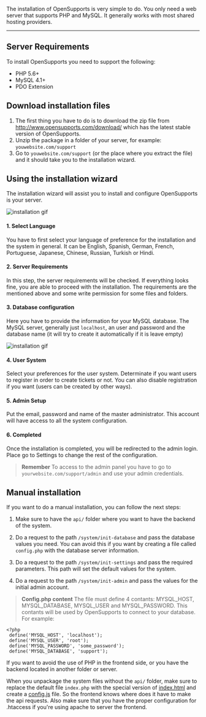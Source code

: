 The installation of OpenSupports is very simple to do. You only need a web server that supports PHP and MySQL.  It generally works with most shared hosting providers.

----------


Server Requirements
-------------
To install OpenSupports you need to support the following: 

* PHP 5.6+
* MySQL 4.1+
* PDO Extension

Download installation files
-------------

1. The first thing you have to do is to download the zip file from http://www.opensupports.com/download/ which has the latest stable version of OpenSupports.
2. Unzip the package in a folder of your server, for example: `youwebsite.com/support`
3. Go to `youwebsite.com/support` (or the place where you extract the file) and it should take you to the installation wizard.

Using the installation wizard
-------------------
The installation wizard will assist you to install and configure OpenSupports is your server.

![installation gif](http://www.opensupports.com/gifs/install1.gif)

#### 1. Select Language
You have to first select your language of preference for the installation and the system in general.
It can be English, Spanish, German, French, Portuguese, Japanese, Chinese, Russian, Turkish or Hindi.

#### 2. Server Requirements
In this step, the server requirements will be checked. If everything looks fine, you are able to proceed with the installation. The requirements are the mentioned above and some write permission for some files and folders.

#### 3. Database configuration
Here you have to provide the information for your MySQL database. The MySQL server, generally just `localhost`, an user and password and the database name (it will try to create it automatically if it is leave empty)

![installation gif](http://www.opensupports.com/gifs/install2.gif)

#### 4. User System
Select your preferences for the user system. Determinate if you want users to register in order to create tickets or not. You can also disable registration if you want (users can be created by other ways).

#### 5. Admin Setup
Put the email, password and name of the master administrator. This account will have access to all the system configuration.

#### 6. Completed
Once the installation is completed, you will be redirected to the admin login. Place go to Settings to change the rest of the configuration.

> **Remember**
> To access to the admin panel you have to go to `yourwebsite.com/support/admin` and use your admin credentials.

Manual installation
-------------
If you want to do a manual installation, you can follow the next steps:

1. Make sure to have the `api/` folder where you want to have the backend of the system.

2. Do a request to the path `/system/init-database` and pass the database values you need. You can avoid this if you want by creating a file called `config.php` with the database server information.

3. Do a request to the path `/system/init-settings` and pass the required parameters. This path will set the default values for the system.

4. Do a request to the path `/system/init-admin` and pass the values for the initial admin account.

> **Config.php content**
> The file must define 4 contants: MYSQL_HOST, MYSQL_DATABASE, MYSQL_USER and MYSQL_PASSWORD. This contants will be used by OpenSupports to connect to your database. 
> For example:
> 
    <?php
     define('MYSQL_HOST', 'localhost');
	 define('MYSQL_USER', 'root');
 	 define('MYSQL_PASSWORD', 'some_password');
 	 define('MYSQL_DATABASE', 'support');


If you want to avoid the use of PHP in the frontend side, or you have the backend located in another folder or server. 

When you unpackage the system files without the `api/` folder, make sure to replace the default file `index.php` with the special version of [index.html](https://github.com/opensupports/opensupports/blob/master/client/src/index.html) and create a [config.js](https://github.com/opensupports/opensupports/blob/master/client/src/config.js) file. So the frontend knows where does it have to make the api requests.
Also make sure that you have the proper configuration for .htaccess if you're using apache to server the frontend.

